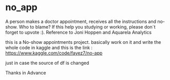 # no_app
A person makes a doctor appointment, receives all the instructions and no-show. Who to blame? If this help you studying or working, please don´t forget to upvote :). Reference to Joni Hoppen and Aquarela Analytics


this is a No-show appointments project.
basically work on it and write the whole code in kaggle and this is the link : https://www.kaggle.com/code/fayez7/no-app

just in case the source of df is changed

Thanks in Advance
